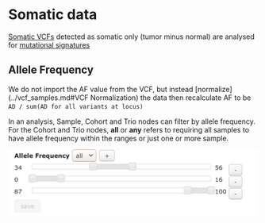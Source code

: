 # Somatic data

[Somatic VCFs](vcf_samples.md) detected as somatic only (tumor minus normal) are analysed for [mutational signatures](mutational_signatures.md)

## Allele Frequency

We do not import the AF value from the VCF, but instead [normalize](../vcf_samples.md#VCF Normalization) the data then recalculate AF to be ```AD / sum(AD for all variants at locus)```

In an analysis, Sample, Cohort and Trio nodes can filter by allele frequency. For the Cohort and Trio nodes, **all** or **any** refers to requiring all samples to have allele frequency within the ranges or just one or more sample.     

![](images/allele_frequency.png)

